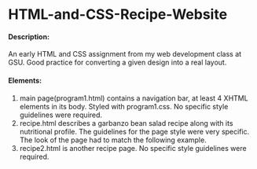 # HTML-and-CSS-Recipe-Website

#### Description:
An early HTML and CSS assignment from my web development class at GSU. Good practice for converting a given design into a real layout.
#### Elements:
1. main page(program1.html) contains a navigation bar, at least 4 XHTML elements in its body. Styled with program1.css. No specific style guidelines were required.<br>
2. recipe.html describes a garbanzo bean salad recipe along with its nutritional profile. The guidelines for the page style were very specific. The look of the page had to match the following example.<br>
3. recipe2.html is another recipe page. No specific style guidelines were required.
